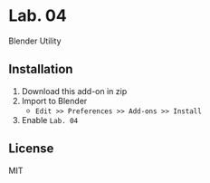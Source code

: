 # Lab. 04

Blender Utility

## Installation

1. Download this add-on in zip
1. Import to Blender
   * `Edit >> Preferences >> Add-ons >> Install` 
1. Enable `Lab. 04` 

## License

MIT


